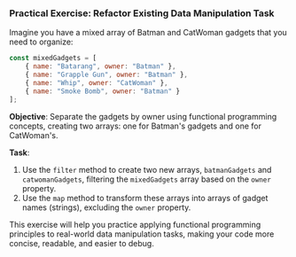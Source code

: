 ### Practical Exercise: Refactor Existing Data Manipulation Task

Imagine you have a mixed array of Batman and CatWoman gadgets that you need to organize:

```javascript
const mixedGadgets = [
    { name: "Batarang", owner: "Batman" },
    { name: "Grapple Gun", owner: "Batman" },
    { name: "Whip", owner: "CatWoman" },
    { name: "Smoke Bomb", owner: "Batman" }
];
```

**Objective**: Separate the gadgets by owner using functional programming concepts, creating two arrays: one for Batman's gadgets and one for CatWoman's.

**Task**: 

1. Use the `filter` method to create two new arrays, `batmanGadgets` and `catwomanGadgets`, filtering the `mixedGadgets` array based on the `owner` property.
2. Use the `map` method to transform these arrays into arrays of gadget names (strings), excluding the `owner` property.

This exercise will help you practice applying functional programming principles to real-world data manipulation tasks, making your code more concise, readable, and easier to debug.
